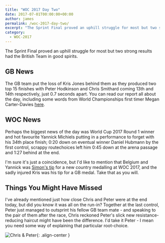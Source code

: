 ```yaml
---
title: "WOC 2017 Day Two"
date: 2017-07-01T00:00:00+00:00
author: james
permalink: /woc-2017-day-two/
excerpt: "The Sprint Final proved an uphill struggle for most but two strong results had the British Team in good spirits"
category:
  - WOC-2017
---
```

The Sprint Final proved an uphill struggle for most but two strong results had the British Team in good spirits.

## GB News
The GB team put the loss of Kris Jones behind them as they produced two top 15 finishes with Peter Hodkinson and Chris Smithard coming 13th and 14th respectively, just 0.7 seconds apart. You can read our report all about the day, including some words from World Championships first timer Megan Carter-Davies [here](https://www.britishorienteering.org.uk/news/3794).

## WOC News
Perhaps the biggest news of the day was World Cup 2017 Round 1 winner and hot favourite Yannick Michiels putting in a performance to forget with his 34th place finish; 0:20 down on eventual winner Daniel Hubmann by the first control, scrappy routechoices left him 0:45 down at the arena passage and 1:27 behind at the end.

I'm sure it's just a coincidence, but I'd like to mention that Belgium and Yannick was [Simon's tip](https://maprunner.blogspot.com.uk/2017/06/gallia-est-omnis-divisa-in-tres-partes.html) for a new country medalling at WOC 2017, and the sadly injured Kris was his tip for a GB medal. Take that as you will.

## Things You Might Have Missed
I've already mentioned just how close Chris and Peter were at the end today, but did you know it was all on the run-in? Together at the last control, Peter just managed to outsprint his fellow GB team mate - and speaking to the pair of them after the race, Chris reckoned Peter's slick new resistance-reducing haircut might have been the difference. I'd take it Peter - I mean you need some way of explaining that particular root-choice.

![Chris & Peter](/images/woc2017/peter-chris-sprint.jpg){: .align-center }